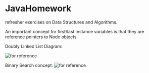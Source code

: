 # JavaHomework
refresher exercises on Data Structures and Algorithms.

An important concept for first/last instance variables is that they are reference pointers to Node objects.

Doubly Linked List Diagram:

![for reference](https://github.com/futureproofd/JavaHomework/blob/master/assets/screencaps/doublydiagram.png)

Binary Search concept:
![for reference](https://github.com/futureproofd/JavaHomework/blob/master/assets/screencaps/binary_concept.png)
